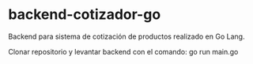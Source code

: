 # backend-cotizador-go
Backend para sistema de cotización de productos realizado en Go Lang.

Clonar repositorio y levantar backend con el comando: go run main.go
